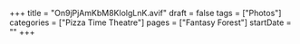 +++
title = "On9jPjAmKbM8KlolgLnK.avif"
draft = false
tags = ["Photos"]
categories = ["Pizza Time Theatre"]
pages = ["Fantasy Forest"]
startDate = ""
+++
